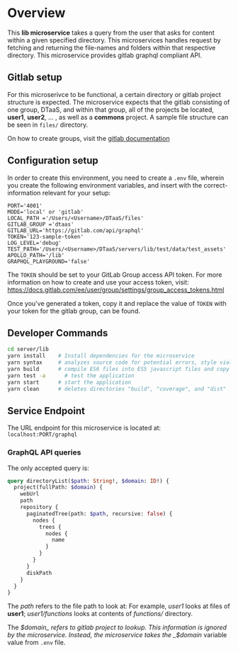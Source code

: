 # Overview

This **lib microservice** takes a query from the user that asks for content within a given specified directory. This microservices handles request by fetching and returning the file-names and folders within that respective directory. This microservice provides gitlab graphql compliant API.

## Gitlab setup

For this microserivce to be functional, a certain directory or gitlab project structure is expected. The microservice expects that the gitlab consisting of one group, DTaaS, and within that group, all of the projects be located, **user1**, **user2**, ... , as well as a **commons** project. A sample file structure can be seen in `files/` directory.

On how to create groups, visit the [gitlab documentation](https://docs.gitlab.com/ee/user/group/)

## Configuration setup

In order to create this environment, you need to create a `.env` file, wherein you create the following environment variables,
and insert with the correct-information relevant for your setup:

```
PORT='4001'
MODE='local' or 'gitlab'
LOCAL_PATH ='/Users/<Username>/DTaaS/files'
GITLAB_GROUP ='dtaas'
GITLAB_URL='https://gitlab.com/api/graphql'
TOKEN='123-sample-token'
LOG_LEVEL='debug'
TEST_PATH='/Users/<Username>/DTaaS/servers/lib/test/data/test_assets'
APOLLO_PATH='/lib'
GRAPHQL_PLAYGROUND='false'

```

The `TOKEN` should be set to your GitLab Group access API token. For more information on how to create and use your access token, visit:
https://docs.gitlab.com/ee/user/group/settings/group_access_tokens.html

Once you've generated a token, copy it and replace the value of `TOKEN` with your token for the gitlab group, can be found.

## Developer Commands

```bash
cd server/lib
yarn install    # Install dependencies for the microservice
yarn syntax     # analyzes source code for potential errors, style violations, and other issues,
yarn build      # compile ES6 files into ES5 javascript files and copy all JS files into build/ directory
yarn test -a      # test the application
yarn start      # start the application
yarn clean      # deletes directories "build", "coverage", and "dist"
```

## Service Endpoint

The URL endpoint for this microservice is located at: `localhost:PORT/graphql`

### GraphQL API queries

The only accepted query is:

```graphql
query directoryList($path: String!, $domain: ID!) {
  project(fullPath: $domain) {
    webUrl
    path
    repository {
      paginatedTree(path: $path, recursive: false) {
        nodes {
          trees {
            nodes {
              name
            }
          }
        }
      }
      diskPath
    }
  }
}
```

The _path_ refers to the file path to look at: For example, _user1_ looks at files of **user1**; _user1/functions_ looks at contents of _functions/_ directory.

The _$domain_ refers to gitlab project to lookup. This information is ignored by the microservice. Instead, the microservice takes the _$domain_ variable value from `.env` file.
